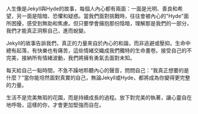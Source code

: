 人生像是Jekyll與Hyde的故事，每個人內心都有兩面：一面是光明、善良和希望，另一面是陰暗、恐懼和疑惑。當我們面對挑戰時，往往會被內心的"Hyde"面所困擾，感受到無助和焦慮。但只要學會擁抱那份陰暗，理解那是我們的一部分，我們才能真正洞察自己，進而蛻變。

Jekyll的故事告訴我們，真正的力量來自於內心的和諧，而非逃避或壓抑。生命中總有起落，有快樂也有痛苦，這些情緒交織成我們獨特的生命畫卷。接受自己的不完美，接納所有情緒波動，我們將擁有勇氣去面對未知。

每天給自己一點時間，不急不躁地聆聽內心的聲音，問問自己：“我真正想要的是什麼？”當你能坦然面對真實的自己，無論Jekyll或Hyde，都將成為你變得更完整的力量。

生活不是完美無瑕的花園，而是持續成長的過程。放下對完美的執著，讓心靈自在地呼吸，這樣的你，才會更加堅強而自在。